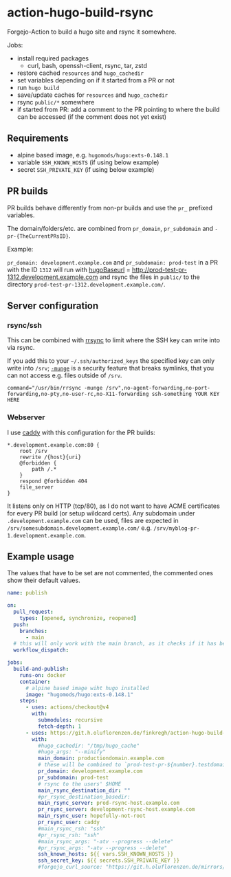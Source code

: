 # action-hugo-build-rsync

Forgejo-Action to build a hugo site and rsync it somewhere.

Jobs:

- install required packages
  - curl, bash, openssh-client, rsync, tar, zstd
- restore cached `resources` and `hugo_cachedir`
- set variables depending on if it started from a PR or not
- run `hugo build`
- save/update caches for `resources` and `hugo_cachedir`
- rsync `public/*` somewhere
- if started from PR: add a comment to the PR pointing to where the build can be accessed (if the comment does not yet exist)

## Requirements

- alpine based image, e.g. `hugomods/hugo:exts-0.148.1`
- variable `SSH_KNOWN_HOSTS` (if using below example)
- secret `SSH_PRIVATE_KEY` (if using below example)

## PR builds

PR builds behave differently from non-pr builds and use the `pr_` prefixed variables.

The domain/folders/etc. are combined from `pr_domain`, `pr_subdomain` and `-pr-{TheCurrentPRsID}`.

Example:

`pr_domain: development.example.com` and `pr_subdomain: prod-test` in a PR with the ID `1312` will run with [hugoBaseurl](gohugo.io/methods/site/baseurl/) = <http://prod-test-pr-1312.development.example.com> and rsync the files in `public/` to the directory `prod-test-pr-1312.development.example.com/`.

## Server configuration

### rsync/ssh

This can be combined with [rrsync](https://man.archlinux.org/man/rrsync.1) to limit where the SSH key can write into via rsync.

If you add this to your `~/.ssh/authorized_keys` the specified key can only write into `/srv`; [`-munge`](https://man.archlinux.org/man/rsync.1#munge-links) is a security feature that breaks symlinks, that you can not access e.g. files outside of `/srv`.

```
command="/usr/bin/rrsync -munge /srv",no-agent-forwarding,no-port-forwarding,no-pty,no-user-rc,no-X11-forwarding ssh-something YOUR KEY HERE
```

### Webserver

I use [caddy](https://caddyserver.com/) with this configuration for the PR builds:

```text
*.development.example.com:80 {
	root /srv
	rewrite /{host}{uri}
	@forbidden {
		path /.*
	}
	respond @forbidden 404
	file_server
}
```

It listens only on HTTP (tcp/80), as I do not want to have ACME certificates for every PR build (or setup wildcard certs).
Any subdomain under `.development.example.com` can be used, files are expected in `/srv/somesubdomain.development.example.com/` e.g. `/srv/myblog-pr-1.development.example.com`.

## Example usage

The values that have to be set are not commented, the commented ones show their default values.

```yaml
name: publish

on:
  pull_request:
    types: [opened, synchronize, reopened]
  push:
    branches:
      - main
  # this will only work with the main branch, as it checks if it has been started by a PR or not
  workflow_dispatch:

jobs:
  build-and-publish:
    runs-on: docker
    container:
      # alpine based image wiht hugo installed
      image: "hugomods/hugo:exts-0.148.1"
    steps:
      - uses: actions/checkout@v4
        with:
          submodules: recursive
          fetch-depth: 1
      - uses: https://git.h.oluflorenzen.de/finkregh/action-hugo-build-rsync@main # or pin to version, e.g. @0.0.1
        with:
          #hugo_cachedir: "/tmp/hugo_cache"
          #hugo_args: "--minify"
          main_domain: productiondomain.example.com
          # these will be combined to `prod-test-pr-${number}.testdomain.example.com`
          pr_domain: development.example.com
          pr_subdomain: prod-test
          # rsync to the users' $HOME
          main_rsync_destination_dir: ""
          #pr_rsync_destination_basedir:
          main_rsync_server: prod-rsync-host.example.com
          pr_rsync_server: development-rsync-host.example.com
          main_rsync_user: hopefully-not-root
          pr_rsync_user: caddy
          #main_rsync_rsh: "ssh"
          #pr_rsync_rsh: "ssh"
          #main_rsync_args: "-atv --progress --delete"
          #pr_rsync_args: "-atv --progress --delete"
          ssh_known_hosts: ${{ vars.SSH_KNOWN_HOSTS }}
          ssh_secret_key: ${{ secrets.SSH_PRIVATE_KEY }}
          #forgejo_curl_source: "https://git.h.oluflorenzen.de/mirrors/forgejo-curl/raw/branch/main/forgejo-curl.sh"
```
